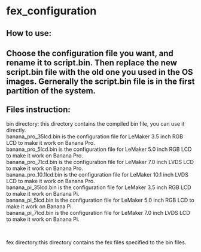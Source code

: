 fex_configuration
=================

How to use:
-----------------
Choose the configuration file you want, and rename it to script.bin. Then replace the new script.bin file with the old one you used in the OS images. Gernerally the script.bin file is in the first partition of the system.  
<br />
Files instruction:
------------------
bin directory: this directory contains the compiled bin file, you can use it directly.<br />
banana_pro_35lcd.bin is the configuration file for LeMaker 3.5 inch RGB LCD to make it work on Banana Pro. <br />
banana_pro_5lcd.bin is the configuration file for LeMaker 5.0 inch RGB LCD to make it work on Banana Pro. <br />
banana_pro_7lcd.bin is the configuration file for LeMaker 7.0 inch LVDS LCD to make it work on Banana Pro. <br />
banana_pro_10.1lcd.bin is the configuration file for LeMaker 10.1 inch LVDS LCD to make it work on Banana Pro. <br />
banana_pi_35lcd.bin is the configuration file for LeMaker 3.5 inch RGB LCD to make it work on Banana Pi. <br />
banana_pi_5lcd.bin is the configuration file for LeMaker 5.0 inch RGB LCD to make it work on Banana Pi. <br />
banana_pi_7lcd.bin is the configuration file for LeMaker 7.0 inch LVDS LCD to make it work on Banana Pi. <br />

<br />

fex directory:this directory contains the fex files specified to the bin files.


